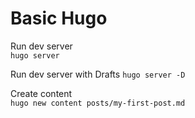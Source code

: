 # Basic Hugo

Run dev server  
`hugo server`  

Run dev server with Drafts
`hugo server -D`  

Create content  
`hugo new content posts/my-first-post.md`  
